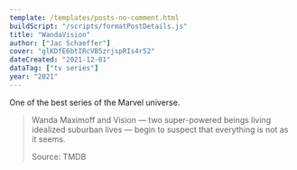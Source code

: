 ```yaml
---
template: /templates/posts-no-comment.html
buildScript: "/scripts/formatPostDetails.js"
title: "WandaVision"
author: ["Jac Schaeffer"]
cover: "glKDfE6btIRcVB5zrjspRIs4r52"
dateCreated: "2021-12-01"
dataTag: ["tv series"]
year: "2021"
---
```


One of the best series of the Marvel universe.

> Wanda Maximoff and Vision — two super-powered beings living idealized suburban lives — begin to suspect that everything is not as it seems.
>
> Source: TMDB

